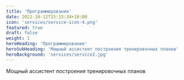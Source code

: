 ```yaml
---
title: 'Программирование'
date: 2022-10-12T15:15:34+10:00
icon: 'services/service-icon-4.png'
featured: true
draft: false
weight: 1
heroHeading: 'Программирование'
heroSubHeading: 'Мощный ассистент построения тренировочных планов'
heroBackground: 'services/service2.jpg'
---
```



Мощный ассистент построения тренировочных планов